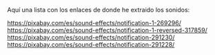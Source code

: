 Aquí una lista con los enlaces de donde he extraido los sonidos:

https://pixabay.com/es/sound-effects/notification-1-269296/
https://pixabay.com/es/sound-effects/notification-1-reversed-317859/
https://pixabay.com/es/sound-effects/notification-291230/
https://pixabay.com/es/sound-effects/notification-291228/